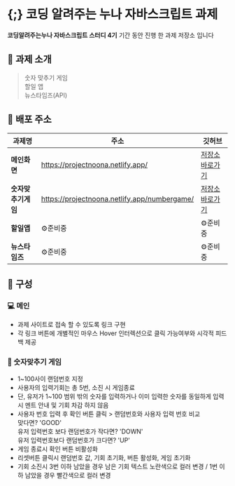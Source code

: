 # {;} 코딩 알려주는 누나 자바스크립트 과제
**코딩알려주는누나 자바스크립트 스터디 4기** 기간 동안 진행 한 과제 저장소 입니다
<br>

## 📍 과제 소개
> 숫자 맞추기 게임 <br>
> 할일 앱 <br>
> 뉴스타임즈(API) <br>


## 🔗 배포 주소


| 과제명 | 주소 | 깃허브 |
| --- | --- | --- |
| **메인화면** | <https://projectnoona.netlify.app/> | [저장소바로가기](https://github.com/YunheeAhn/noonaProject/blob/main/index.html) |
| **숫자맞추기게임** | <https://projectnoona.netlify.app/numbergame/> | [저장소바로가기](https://github.com/YunheeAhn/noonaProject/tree/main/numberGame) |
| **할일앱** | ⚙️준비중 | ⚙️준비중 |
| **뉴스타임즈** | ⚙️준비중 | ⚙️준비중 |



## 📂 구성
### 💻 메인
- 과제 사이트로 접속 할 수 있도록 링크 구현
- 각 링크 버튼에 개별적인 마우스 Hover 인터렉션으로 클릭 가능여부와 시각적 피드백 제공


### 🎯 숫자맞추기 게임
- 1~100사이 랜덤번호 지정
- 사용자의 입력기회는 총 5번, 소진 시 게임종료
- 단, 유저가 1~100 범위 밖의 숫자를 입력하거나 이미 입력한 숫자를 동일하게 입력시 멘트 안내 및 기회 차감 하지 않음
- 사용자 번호 입력 후 확인 버튼 클릭 > 랜덤번호와 사용자 입력 번호 비교 <br>
  맞다면? 'GOOD' <br> 유저 입력번호 보다 랜덤번호가 작다면? 'DOWN' <br> 유저 입력번호보다 랜덤번호가 크다면? 'UP'
- 게임 종료시 확인 버튼 비활성화
- 리셋버튼 클릭시 랜덤번호 값, 기회 초기화, 버튼 활성화, 게임 초기화
- 기회 소진시 3번 이하 남았을 경우 남은 기회 텍스트 노란색으로 컬러 변경 / 1번 이하 남았을 경우 빨간색으로 컬러 변경


